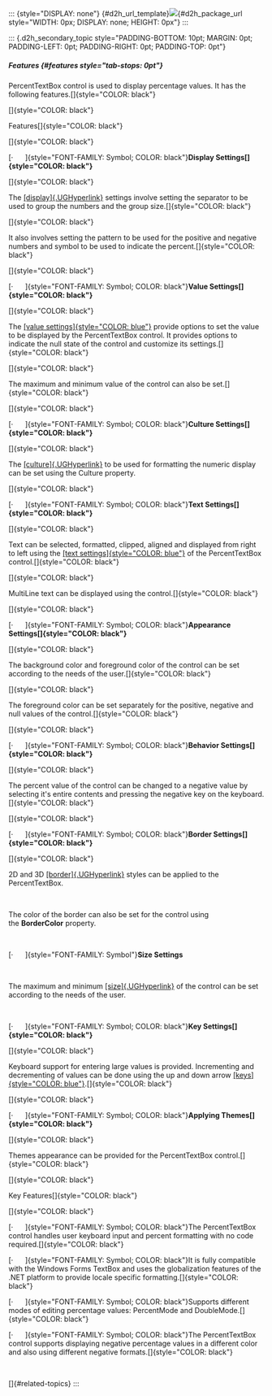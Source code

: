 ::: {style="DISPLAY: none"}
[](ms-xhelp:///?Id=d2h_url_template){#d2h_url_template}![](!package_url!){#d2h_package_url style="WIDTH: 0px; DISPLAY: none; HEIGHT: 0px"}
:::

::: {.d2h_secondary_topic style="PADDING-BOTTOM: 10pt; MARGIN: 0pt; PADDING-LEFT: 0pt; PADDING-RIGHT: 0pt; PADDING-TOP: 0pt"}
##### Features {#features style="tab-stops: 0pt"}

PercentTextBox control is used to display percentage values. It has the following features.[]{style="COLOR: black"}

[]{style="COLOR: black"} 

Features[]{style="COLOR: black"}

[]{style="COLOR: black"} 

[·      ]{style="FONT-FAMILY: Symbol; COLOR: black"}**Display Settings[]{style="COLOR: black"}**

[]{style="COLOR: black"} 

The [[display]{.UGHyperlink}](http://help.syncfusion.com/ug_82/WindowsFormsUI_Tools/PercentSettings.html) settings involve setting the separator to be used to group the numbers and the group size.[]{style="COLOR: black"}

[]{style="COLOR: black"} 

It also involves setting the pattern to be used for the positive and negative numbers and symbol to be used to indicate the percent.[]{style="COLOR: black"}

[]{style="COLOR: black"} 

[·      ]{style="FONT-FAMILY: Symbol; COLOR: black"}**Value Settings[]{style="COLOR: black"}**

[]{style="COLOR: black"} 

The [[value settings]{style="COLOR: blue"}](http://help.syncfusion.com/ug_82/WindowsFormsUI_Tools/ValueSettings.html) provide options to set the value to be displayed by the PercentTextBox control. It provides options to indicate the null state of the control and customize its settings.[]{style="COLOR: black"}

[]{style="COLOR: black"} 

The maximum and minimum value of the control can also be set.[]{style="COLOR: black"}

[]{style="COLOR: black"} 

[·      ]{style="FONT-FAMILY: Symbol; COLOR: black"}**Culture Settings[]{style="COLOR: black"}**

[]{style="COLOR: black"} 

The [[culture]{.UGHyperlink}](http://help.syncfusion.com/ug_82/WindowsFormsUI_Tools/CultureSettings1.html) to be used for formatting the numeric display can be set using the Culture property.

[]{style="COLOR: black"} 

[·      ]{style="FONT-FAMILY: Symbol; COLOR: black"}**Text Settings[]{style="COLOR: black"}**

[]{style="COLOR: black"} 

Text can be selected, formatted, clipped, aligned and displayed from right to left using the [[text settings]{style="COLOR: blue"}](http://help.syncfusion.com/ug_82/WindowsFormsUI_Tools/TextSettings11.html) of the PercentTextBox control.[]{style="COLOR: black"}

[]{style="COLOR: black"} 

MultiLine text can be displayed using the control.[]{style="COLOR: black"}

[]{style="COLOR: black"} 

[·      ]{style="FONT-FAMILY: Symbol; COLOR: black"}**Appearance Settings[]{style="COLOR: black"}**

[]{style="COLOR: black"} 

The background color and foreground color of the control can be set according to the needs of the user.[]{style="COLOR: black"}

[]{style="COLOR: black"} 

The foreground color can be set separately for the positive, negative and null values of the control.[]{style="COLOR: black"}

[]{style="COLOR: black"} 

[·      ]{style="FONT-FAMILY: Symbol; COLOR: black"}**Behavior Settings[]{style="COLOR: black"}**

[]{style="COLOR: black"} 

The percent value of the control can be changed to a negative value by selecting it\'s entire contents and pressing the negative key on the keyboard.[]{style="COLOR: black"}

[]{style="COLOR: black"} 

[·      ]{style="FONT-FAMILY: Symbol; COLOR: black"}**Border Settings[]{style="COLOR: black"}**

[]{style="COLOR: black"} 

2D and 3D [[border]{.UGHyperlink}](http://help.syncfusion.com/ug_82/WindowsFormsUI_Tools/BorderSettings13.html) styles can be applied to the PercentTextBox.

 

The color of the border can also be set for the control using the **BorderColor** property.

 

[·      ]{style="FONT-FAMILY: Symbol"}**Size Settings**

 

The maximum and minimum [[size]{.UGHyperlink}](http://help.syncfusion.com/ug_82/WindowsFormsUI_Tools/SizeSettings.html) of the control can be set according to the needs of the user.

 

[·      ]{style="FONT-FAMILY: Symbol; COLOR: black"}**Key Settings[]{style="COLOR: black"}**

[]{style="COLOR: black"} 

Keyboard support for entering large values is provided. Incrementing and decrementing of values can be done using the up and down arrow [[keys]{style="COLOR: blue"}](http://help.syncfusion.com/ug_82/WindowsFormsUI_Tools/KeySettings1.html).[]{style="COLOR: black"}

[]{style="COLOR: black"} 

[·      ]{style="FONT-FAMILY: Symbol; COLOR: black"}**Applying Themes[]{style="COLOR: black"}**

[]{style="COLOR: black"} 

Themes appearance can be provided for the PercentTextBox control.[]{style="COLOR: black"}

[]{style="COLOR: black"} 

Key Features[]{style="COLOR: black"}

[]{style="COLOR: black"} 

[·      ]{style="FONT-FAMILY: Symbol; COLOR: black"}The PercentTextBox control handles user keyboard input and percent formatting with no code required.[]{style="COLOR: black"}

[·      ]{style="FONT-FAMILY: Symbol; COLOR: black"}It is fully compatible with the Windows Forms TextBox and uses the globalization features of the .NET platform to provide locale specific formatting.[]{style="COLOR: black"}

[·      ]{style="FONT-FAMILY: Symbol; COLOR: black"}Supports different modes of editing percentage values: PercentMode and DoubleMode.[]{style="COLOR: black"}

[·      ]{style="FONT-FAMILY: Symbol; COLOR: black"}The PercentTextBox control supports displaying negative percentage values in a different color and also using different negative formats.[]{style="COLOR: black"}

 

[]{#related-topics}
:::
